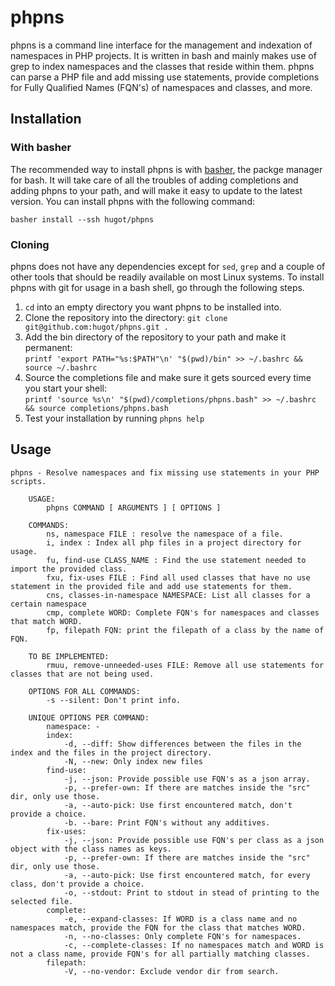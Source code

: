 # phpns
phpns is a command line interface for the management and indexation of namespaces in PHP
projects. It is written in bash and mainly makes use of grep to index namespaces and the
classes that reside within them. phpns can parse a PHP file and add missing use statements,
provide completions for Fully Qualified Names (FQN's) of namespaces and classes, and more.

## Installation

### With basher
The recommended way to install phpns is with [basher](https://github.com/basherpm/basher), the
packge manager for bash. It will take care of all the troubles of adding completions and adding phpns
to your path, and will make it easy to update to the latest version. You can install phpns with the following
command:

`basher install --ssh hugot/phpns`


### Cloning
phpns does not have any dependencies except for `sed`, `grep` and a couple of other tools that
should be readily available on most Linux systems. To install phpns with git for usage in a bash shell, go through the
following steps.

1. `cd` into an empty directory you want phpns to be installed into.
2. Clone the repository into the directory: `git clone git@github.com:hugot/phpns.git .`
3. Add the bin directory of the  repository to your path and make it permanent:  
`printf 'export PATH="%s:$PATH"\n' "$(pwd)/bin" >> ~/.bashrc && source ~/.bashrc`
4. Source the completions file and make sure it gets sourced every time you start your shell:  
`printf 'source %s\n' "$(pwd)/completions/phpns.bash" >> ~/.bashrc && source completions/phpns.bash`
5. Test your installation by running `phpns help`

## Usage
```
phpns - Resolve namespaces and fix missing use statements in your PHP scripts.
    
    USAGE:
        phpns COMMAND [ ARGUMENTS ] [ OPTIONS ]
    
    COMMANDS:
        ns, namespace FILE : resolve the namespace of a file.
        i, index : Index all php files in a project directory for usage.
        fu, find-use CLASS_NAME : Find the use statement needed to import the provided class.
        fxu, fix-uses FILE : Find all used classes that have no use statement in the provided file and add use statements for them.
        cns, classes-in-namespace NAMESPACE: List all classes for a certain namespace
        cmp, complete WORD: Complete FQN's for namespaces and classes that match WORD.
        fp, filepath FQN: print the filepath of a class by the name of FQN.

    TO BE IMPLEMENTED:
        rmuu, remove-unneeded-uses FILE: Remove all use statements for classes that are not being used.

    OPTIONS FOR ALL COMMANDS:
        -s --silent: Don't print info.
    
    UNIQUE OPTIONS PER COMMAND:
        namespace: -
        index:
            -d, --diff: Show differences between the files in the index and the files in the project directory.
            -N, --new: Only index new files
        find-use:
            -j, --json: Provide possible use FQN's as a json array.
            -p, --prefer-own: If there are matches inside the "src" dir, only use those.
            -a, --auto-pick: Use first encountered match, don't provide a choice.
            -b. --bare: Print FQN's without any additives.
        fix-uses:
            -j, --json: Provide possible use FQN's per class as a json object with the class names as keys.
            -p, --prefer-own: If there are matches inside the "src" dir, only use those.
            -a, --auto-pick: Use first encountered match, for every class, don't provide a choice.
            -o, --stdout: Print to stdout in stead of printing to the selected file.
        complete:
            -e, --expand-classes: If WORD is a class name and no namespaces match, provide the FQN for the class that matches WORD.
            -n, --no-classes: Only complete FQN's for namespaces.
            -c, --complete-classes: If no namespaces match and WORD is not a class name, provide FQN's for all partially matching classes.
        filepath:
            -V, --no-vendor: Exclude vendor dir from search.

```

